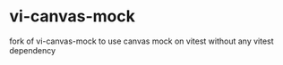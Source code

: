 # vi-canvas-mock

fork of vi-canvas-mock to use canvas mock on vitest without any vitest dependency
